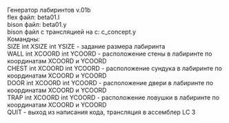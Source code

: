 Генератор лабиринтов v.01b  
flex файл: beta01.l  
bison файл: beta01.y  
bison файл с трансляцией на c: c_concept.y  
Командны:  
SIZE int XSIZE int YSIZE - задание размера лабиринта  
WALL int XCOORD int YCOORD - расположение стены в лабиринте по координатам XCOORD и YCOORD  
CHEST int XCOORD int YCOORD - расположение сундука в лабиринте по координатам XCOORD и YCOORD  
DOOR int XCOORD int YCOORD - расположение двери в лабиринте по координатам XCOORD и YCOORD  
TRAP int XCOORD int YCOORD - расположение ловушки в лабиринте по координатам XCOORD и YCOORD  
QUIT - выход из написания кода, трансляция в ассемблер LC 3  
